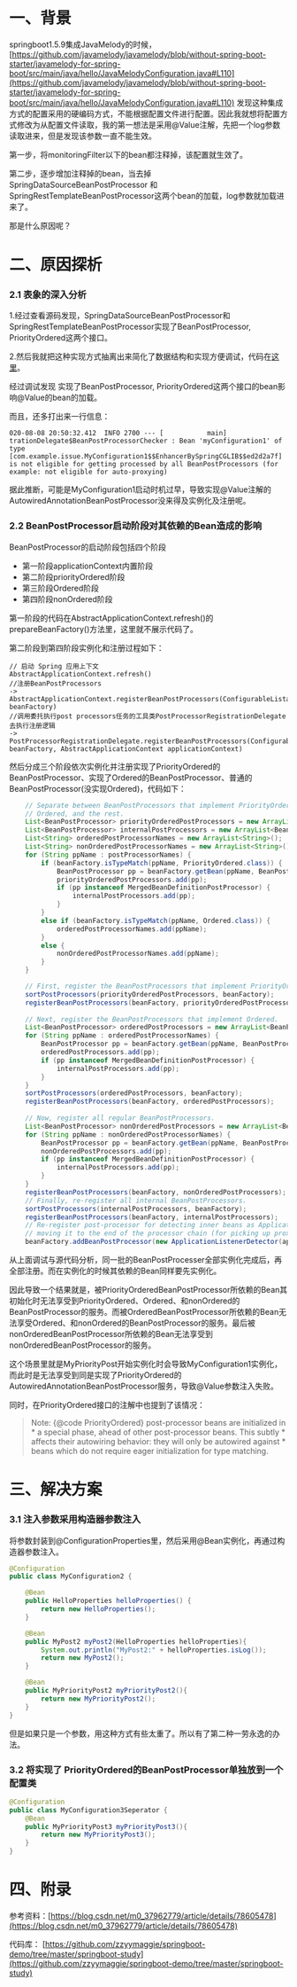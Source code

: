 #  一、背景

springboot1.5.9集成JavaMelody的时候， [https://github.com/javamelody/javamelody/blob/without-spring-boot-starter/javamelody-for-spring-boot/src/main/java/hello/JavaMelodyConfiguration.java#L110](https://github.com/javamelody/javamelody/blob/without-spring-boot-starter/javamelody-for-spring-boot/src/main/java/hello/JavaMelodyConfiguration.java#L110)  发现这种集成方式的配置采用的硬编码方式，不能根据配置文件进行配置。因此我就想将配置方式修改为从配置文件读取，我的第一想法是采用@Value注解，先把一个log参数读取进来，但是发现该参数一直不能生效。

第一步，将monitoringFilter以下的bean都注释掉，该配置就生效了。

第二步，逐步增加注释掉的bean，当去掉SpringDataSourceBeanPostProcessor 和 SpringRestTemplateBeanPostProcessor这两个bean的加载，log参数就加载进来了。

那是什么原因呢？

# 二、原因探析

### 2.1 表象的深入分析

1.经过查看源码发现，SpringDataSourceBeanPostProcessor和SpringRestTemplateBeanPostProcessor实现了BeanPostProcessor, PriorityOrdered这两个接口。

2.然后我就把这种实现方式抽离出来简化了数据结构和实现方便调试，代码在[这里]( https://github.com/zzyymaggie/springboot-demo/tree/master/springboot-study/dependency-injection-example/src/main/java/com/example/issue )。

经过调试发现 实现了BeanPostProcessor, PriorityOrdered这两个接口的bean影响@Value的bean的加载。

而且，还多打出来一行信息： 

```
020-08-08 20:50:32.412  INFO 2700 --- [           main] trationDelegate$BeanPostProcessorChecker : Bean 'myConfiguration1' of type [com.example.issue.MyConfiguration1$$EnhancerBySpringCGLIB$$ed2d2a7f] is not eligible for getting processed by all BeanPostProcessors (for example: not eligible for auto-proxying)
```

 据此推断，可能是MyConfiguration1启动时机过早，导致实现@Value注解的AutowiredAnnotationBeanPostProcessor没来得及实例化及注册呢。 

### 2.2 BeanPostProcessor启动阶段对其依赖的Bean造成的影响 

BeanPostProcessor的启动阶段包括四个阶段

-  第一阶段applicationContext内置阶段 
- 第二阶段priorityOrdered阶段
- 第三阶段Ordered阶段
- 第四阶段nonOrdered阶段

第一阶段的代码在AbstractApplicationContext.refresh()的 prepareBeanFactory()方法里，这里就不展示代码了。

第二阶段到第四阶段实例化和注册过程如下：

```
// 启动 Spring 应用上下文
AbstractApplicationContext.refresh()
//注册BeanPostProcessors
-> AbstractApplicationContext.registerBeanPostProcessors(ConfigurableListableBeanFactory beanFactory)
//调用委托执行post processors任务的工具类PostProcessorRegistrationDelegate去执行注册逻辑
-> PostProcessorRegistrationDelegate.registerBeanPostProcessors(ConfigurableListableBeanFactory beanFactory, AbstractApplicationContext applicationContext)
```

然后分成三个阶段依次实例化并注册实现了PriorityOrdered的BeanPostProcessor、实现了Ordered的BeanPostProcessor、普通的BeanPostProcessor(没实现Ordered)，代码如下：

```java
	// Separate between BeanPostProcessors that implement PriorityOrdered,
	// Ordered, and the rest.
	List<BeanPostProcessor> priorityOrderedPostProcessors = new ArrayList<BeanPostProcessor>();
	List<BeanPostProcessor> internalPostProcessors = new ArrayList<BeanPostProcessor>();
	List<String> orderedPostProcessorNames = new ArrayList<String>();
	List<String> nonOrderedPostProcessorNames = new ArrayList<String>();
	for (String ppName : postProcessorNames) {
		if (beanFactory.isTypeMatch(ppName, PriorityOrdered.class)) {
			BeanPostProcessor pp = beanFactory.getBean(ppName, BeanPostProcessor.class);
			priorityOrderedPostProcessors.add(pp);
			if (pp instanceof MergedBeanDefinitionPostProcessor) {
				internalPostProcessors.add(pp);
			}
		}
		else if (beanFactory.isTypeMatch(ppName, Ordered.class)) {
			orderedPostProcessorNames.add(ppName);
		}
		else {
			nonOrderedPostProcessorNames.add(ppName);
		}
	}

	// First, register the BeanPostProcessors that implement PriorityOrdered.
	sortPostProcessors(priorityOrderedPostProcessors, beanFactory);
	registerBeanPostProcessors(beanFactory, priorityOrderedPostProcessors);
	
	// Next, register the BeanPostProcessors that implement Ordered.
	List<BeanPostProcessor> orderedPostProcessors = new ArrayList<BeanPostProcessor>();
	for (String ppName : orderedPostProcessorNames) {
		BeanPostProcessor pp = beanFactory.getBean(ppName, BeanPostProcessor.class);
		orderedPostProcessors.add(pp);
		if (pp instanceof MergedBeanDefinitionPostProcessor) {
			internalPostProcessors.add(pp);
		}
	}
	sortPostProcessors(orderedPostProcessors, beanFactory);
	registerBeanPostProcessors(beanFactory, orderedPostProcessors);
	
	// Now, register all regular BeanPostProcessors.
	List<BeanPostProcessor> nonOrderedPostProcessors = new ArrayList<BeanPostProcessor>();
	for (String ppName : nonOrderedPostProcessorNames) {
		BeanPostProcessor pp = beanFactory.getBean(ppName, BeanPostProcessor.class);
		nonOrderedPostProcessors.add(pp);
		if (pp instanceof MergedBeanDefinitionPostProcessor) {
			internalPostProcessors.add(pp);
		}
	}
	registerBeanPostProcessors(beanFactory, nonOrderedPostProcessors);
	// Finally, re-register all internal BeanPostProcessors.
	sortPostProcessors(internalPostProcessors, beanFactory);
	registerBeanPostProcessors(beanFactory, internalPostProcessors);
	// Re-register post-processor for detecting inner beans as ApplicationListeners,
	// moving it to the end of the processor chain (for picking up proxies etc).
	beanFactory.addBeanPostProcessor(new ApplicationListenerDetector(applicationContext));
```

从上面调试与源代码分析，同一批的BeanPostProcesser全部实例化完成后，再全部注册。而在实例化的时候其依赖的Bean同样要先实例化。

因此导致一个结果就是，被PriorityOrderedBeanPostProcessor所依赖的Bean其初始化时无法享受到PriorityOrdered、Ordered、和nonOrdered的BeanPostProcessor的服务。而被OrderedBeanPostProcessor所依赖的Bean无法享受Ordered、和nonOrdered的BeanPostProcessor的服务。最后被nonOrderedBeanPostProcessor所依赖的Bean无法享受到nonOrderedBeanPostProcessor的服务。



这个场景里就是MyPriorityPost开始实例化时会导致MyConfiguration1实例化，而此时是无法享受到同是实现了PriorityOrdered的AutowiredAnnotationBeanPostProcessor服务，导致@Value参数注入失败。

同时，在PriorityOrdered接口的注解中也提到了该情况：
> Note: {@code PriorityOrdered} post-processor beans are initialized in
 	* a special phase, ahead of other post-processor beans. This subtly
 	* affects their autowiring behavior: they will only be autowired against
 	* beans which do not require eager initialization for type matching.


# 三、解决方案

### 3.1 注入参数采用构造器参数注入

将参数封装到@ConfigurationProperties里，然后采用@Bean实例化，再通过构造器参数注入。

```java
@Configuration
public class MyConfiguration2 {

    @Bean
    public HelloProperties helloProperties() {
        return new HelloProperties();
    }

    @Bean
    public MyPost2 myPost2(HelloProperties helloProperties){
        System.out.println("MyPost2:" + helloProperties.isLog());
        return new MyPost2();
    }

    @Bean
    public MyPriorityPost2 myPriorityPost2(){
        return new MyPriorityPost2();
    }
}
```

但是如果只是一个参数，用这种方式有些太重了。所以有了第二种一劳永逸的办法。

### 3.2 将实现了 PriorityOrdered的BeanPostProcessor单独放到一个配置类

```java
@Configuration
public class MyConfiguration3Seperator {
    @Bean
    public MyPriorityPost3 myPriorityPost3(){
        return new MyPriorityPost3();
    }
}
```

# 四、附录
参考资料：[https://blog.csdn.net/m0_37962779/article/details/78605478](https://blog.csdn.net/m0_37962779/article/details/78605478)

代码库：
[https://github.com/zzyymaggie/springboot-demo/tree/master/springboot-study](https://github.com/zzyymaggie/springboot-demo/tree/master/springboot-study)